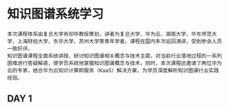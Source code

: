 # 知识图谱系统学习

    本次课程体系由复旦大学肖仰华教授策划，讲者为复旦大学、华为云、湖南大学、华东师范大学、上海财经大学、东华大学、苏州大学等青年学者。课程在国内多次巡回演讲，受到参会人员一致好评。  
    知识图谱课程全面系统讲授、研讨知识图谱相关概念与技术主题，对当前行业落地过程的一系列困难进行答疑解惑，使学员系统地掌握知识图谱概念与技术。同时，本次课程还邀请了两位华为云的专家，结合华为云知识计算即服务（KaaS）解决方案，为学员深度解析知识图谱行业实践经验。


## DAY 1 
